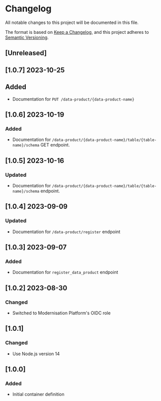 <!-- markdownlint-disable MD003 -->

# Changelog

All notable changes to this project will be documented in this file.

The format is based on [Keep a Changelog](https://keepachangelog.com/en/1.0.0/),
and this project adheres to [Semantic Versioning](https://semver.org/spec/v2.0.0.html).

## [Unreleased]

## [1.0.7] 2023-10-25

## Added

- Documentation for `PUT /data-product/{data-product-name}`

## [1.0.6] 2023-10-19

### Added

- Documentation for `/data-product/{data-product-name}/table/{table-name}/schema`
  GET endpoint.

## [1.0.5] 2023-10-16

### Updated

- Documentation for `/data-product/{data-product-name}/table/{table-name}/schema`
  endpoint.

## [1.0.4] 2023-09-09

### Updated

- Documentation for `/data-product/register` endpoint

## [1.0.3] 2023-09-07

### Added

- Documentation for `register_data_product` endpoint

## [1.0.2] 2023-08-30

### Changed

- Switched to Modernisation Platform's OIDC role

## [1.0.1]

### Changed

- Use Node.js version 14

## [1.0.0]

### Added

- Initial container definition
